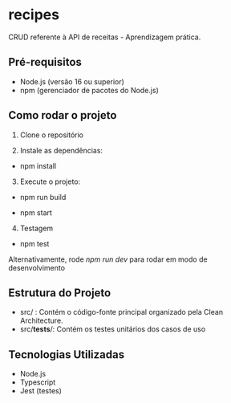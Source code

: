 # recipes

CRUD referente à API de receitas - Aprendizagem prática.

## Pré-requisitos

- Node.js (versão 16 ou superior)
- npm (gerenciador de pacotes do Node.js)

## Como rodar o projeto

1. Clone o repositório

2. Instale as dependências:

- npm install

3. Execute o projeto:

- npm run build

- npm start

4. Testagem
   
- npm test

Alternativamente, rode *npm run dev* para rodar em modo de desenvolvimento

## Estrutura do Projeto

- src/          : Contém o código-fonte principal organizado pela Clean Architecture.
- src/__tests__/: Contém os testes unitários dos casos de uso

## Tecnologias Utilizadas

- Node.js
- Typescript
- Jest (testes)
